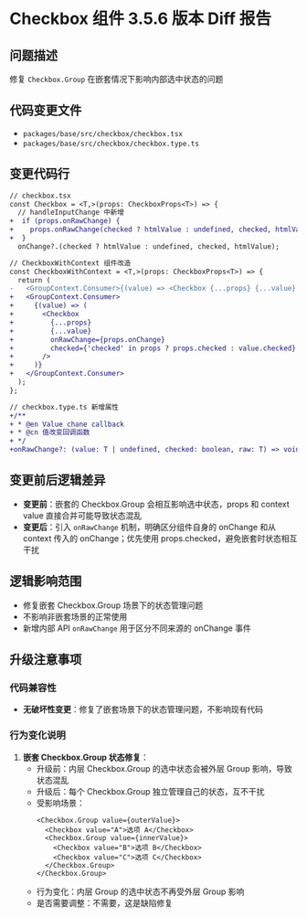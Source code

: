 # Checkbox 组件 3.5.6 版本 Diff 报告

## 问题描述
修复 `Checkbox.Group` 在嵌套情况下影响内部选中状态的问题

## 代码变更文件
- `packages/base/src/checkbox/checkbox.tsx`
- `packages/base/src/checkbox/checkbox.type.ts`

## 变更代码行
```diff
// checkbox.tsx
const Checkbox = <T,>(props: CheckboxProps<T>) => {
  // handleInputChange 中新增
+  if (props.onRawChange) {
+    props.onRawChange(checked ? htmlValue : undefined, checked, htmlValue);
+  }
  onChange?.(checked ? htmlValue : undefined, checked, htmlValue);

// CheckboxWithContext 组件改造
const CheckboxWithContext = <T,>(props: CheckboxProps<T>) => {
  return (
-   <GroupContext.Consumer>{(value) => <Checkbox {...props} {...value} />}</GroupContext.Consumer>
+   <GroupContext.Consumer>
+     {(value) => (
+       <Checkbox
+         {...props}
+         {...value}
+         onRawChange={props.onChange}
+         checked={'checked' in props ? props.checked : value.checked}
+       />
+     )}
+   </GroupContext.Consumer>
  );
};

// checkbox.type.ts 新增属性
+/**
+ * @en Value chane callback
+ * @cn 值改变回调函数
+ */
+onRawChange?: (value: T | undefined, checked: boolean, raw: T) => void;
```

## 变更前后逻辑差异
- **变更前**：嵌套的 Checkbox.Group 会相互影响选中状态，props 和 context value 直接合并可能导致状态混乱
- **变更后**：引入 `onRawChange` 机制，明确区分组件自身的 onChange 和从 context 传入的 onChange；优先使用 props.checked，避免嵌套时状态相互干扰

## 逻辑影响范围
- 修复嵌套 Checkbox.Group 场景下的状态管理问题
- 不影响非嵌套场景的正常使用
- 新增内部 API `onRawChange` 用于区分不同来源的 onChange 事件

## 升级注意事项

### 代码兼容性
- **无破坏性变更**：修复了嵌套场景下的状态管理问题，不影响现有代码

### 行为变化说明
1. **嵌套 Checkbox.Group 状态修复**：
   - 升级前：内层 Checkbox.Group 的选中状态会被外层 Group 影响，导致状态混乱
   - 升级后：每个 Checkbox.Group 独立管理自己的状态，互不干扰
   - 受影响场景：
     ```tsx
     <Checkbox.Group value={outerValue}>
       <Checkbox value="A">选项 A</Checkbox>
       <Checkbox.Group value={innerValue}>
         <Checkbox value="B">选项 B</Checkbox>
         <Checkbox value="C">选项 C</Checkbox>
       </Checkbox.Group>
     </Checkbox.Group>
     ```
   - 行为变化：内层 Group 的选中状态不再受外层 Group 影响
   - 是否需要调整：不需要，这是缺陷修复